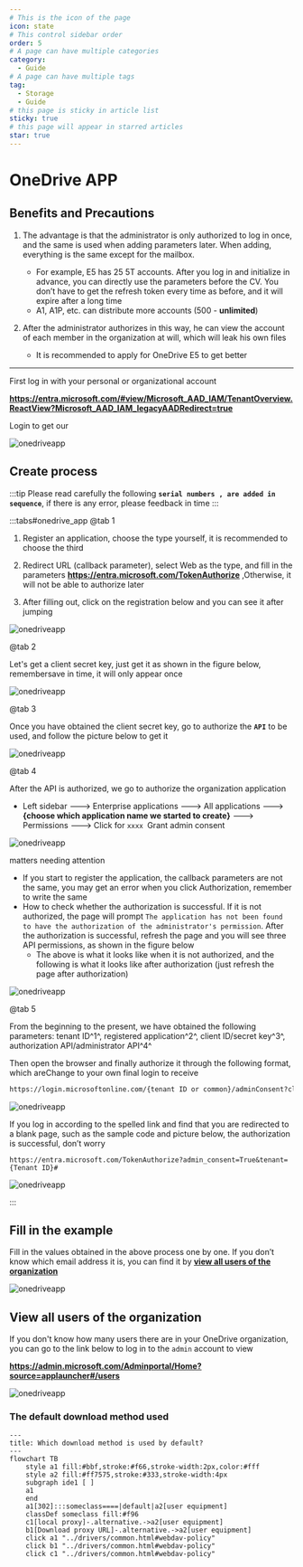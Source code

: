 ```yaml
---
# This is the icon of the page
icon: state
# This control sidebar order
order: 5
# A page can have multiple categories
category:
  - Guide
# A page can have multiple tags
tag:
  - Storage
  - Guide
# this page is sticky in article list
sticky: true
# this page will appear in starred articles
star: true
---
```


# OneDrive APP

## Benefits and Precautions

1. The advantage is that the administrator is only authorized to log in once, and the same is used when adding parameters later. When adding, everything is the same except for the mailbox.
   - For example, E5 has 25 5T accounts. After you log in and initialize in advance, you can directly use the parameters before the CV. You don’t have to get the refresh token every time as before, and it will expire after a long time
   - A1, A1P, etc. can distribute more accounts (500 - **unlimited**)



2. After the administrator authorizes in this way, he can view the account of each member in the organization at will, which will leak his own files
   - It is recommended to apply for OneDrive E5 to get better

----



First log in with your personal or organizational account

**https://entra.microsoft.com/#view/Microsoft_AAD_IAM/TenantOverview.ReactView?Microsoft_AAD_IAM_legacyAADRedirect=true**

Login to get our<Badge text="tenant ID" type="info" vertical="middle" />

![onedriveapp](/img/drivers/onedrive_app/onedrive_app0.png)



## Create process

:::tip
Please read carefully the following **`serial numbers , are added in sequence`**, if there is any error, please feedback in time
:::

:::tabs#onedrive_app
@tab 1

1. Register an application, choose the type yourself, it is recommended to choose the third

2. Redirect URL (callback parameter), select Web as the type, and fill in the parameters **https://entra.microsoft.com/TokenAuthorize** ,Otherwise, it will not be able to authorize later
3. After filling out, click on the registration below and you can see it after jumping<Badge text="client ID" type="info" vertical="middle" />

![onedriveapp](/img/drivers/onedrive_app/onedrive_app1.png)

@tab 2

Let's get a client secret key, just get it as shown in the figure below, remember<Badge text="secret ID" type="info" vertical="middle" />save in time, it will only appear once

![onedriveapp](/img/drivers/onedrive_app/onedrive_app3.png)

@tab 3

Once you have obtained the client secret key, go to authorize the **`API`** to be used, and follow the picture below to get it

![onedriveapp](/img/drivers/onedrive_app/onedrive_app4.png)

@tab 4

After the API is authorized, we go to authorize the organization application

- Left sidebar ---> Enterprise applications ---> All applications ---> **{choose which application name we started to create}** ---> Permissions ---> Click for `xxxx `Grant admin consent

![onedriveapp](/img/drivers/onedrive_app/onedrive_app5.png)

matters needing attention

- If you start to register the application, the callback parameters are not the same, you may get an error when you click Authorization, remember to write the same
- How to check whether the authorization is successful. If it is not authorized, the page will prompt `The application has not been found to have the authorization of the administrator's permission`. After the authorization is successful, refresh the page and you will see three API permissions, as shown in the figure below
  - The above is what it looks like when it is not authorized, and the following is what it looks like after authorization (just refresh the page after authorization)

![onedriveapp](/img/drivers/onedrive_app/onedrive_app7.png)

@tab 5

From the beginning to the present, we have obtained the following parameters: tenant ID^1^, registered application^2^, client ID/secret key^3^, authorization API/administrator API^4^

Then open the browser and finally authorize it through the following format, which are<Badge text="tenant ID" type="info" vertical="middle" /><Badge text="client ID" type="info" vertical="middle" /><Badge text="Callback URL" type="info" vertical="middle" />Change to your own final login to receive

```html
https://login.microsoftonline.com/{tenant ID or common}/adminConsent?client_id={client ID}&redirect_uri={Callback URL}
```

![onedriveapp](/img/drivers/onedrive_app/onedrive_app6.png)

If you log in according to the spelled link and find that you are redirected to a blank page, such as the sample code and picture below, the authorization is successful, don’t worry

```
https://entra.microsoft.com/TokenAuthorize?admin_consent=True&tenant={Tenant ID}#
```

![onedriveapp](/img/drivers/onedrive_app/od_app_ok.png)

:::



## Fill in the example

Fill in the values obtained in the above process one by one. If you don’t know which email address it is, you can find it by [**view all users of the organization**](#view-all-users-of-the-organization)

![onedriveapp](/img/drivers/onedrive_app/onedrive_app_Denmo.png)



<BiliBili bvid="BV1Ro4y1s725" ratio="16:9" low-quality no-danmaku />



## View all users of the organization

If you don't know how many users there are in your OneDrive organization, you can go to the link below to log in to the `admin` account to view

**https://admin.microsoft.com/Adminportal/Home?source=applauncher#/users**

![onedriveapp](/img/drivers/onedrive_app/onedrive_app_user.png)



### The default download method used

```mermaid
---
title: Which download method is used by default?
---
flowchart TB
    style a1 fill:#bbf,stroke:#f66,stroke-width:2px,color:#fff
    style a2 fill:#ff7575,stroke:#333,stroke-width:4px
    subgraph ide1 [ ]
    a1
    end
    a1[302]:::someclass====|default|a2[user equipment]
    classDef someclass fill:#f96
    c1[local proxy]-.alternative.->a2[user equipment]
    b1[Download proxy URL]-.alternative.->a2[user equipment]
    click a1 "../drivers/common.html#webdav-policy"
    click b1 "../drivers/common.html#webdav-policy"
    click c1 "../drivers/common.html#webdav-policy"
```